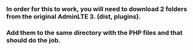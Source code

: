 <h3>In order for this to work, you will need to download 2 folders from the original AdminLTE 3. (dist, plugins).</h3>
<h3>Add them to the same directory with the PHP files and that should do the job.</h3>
